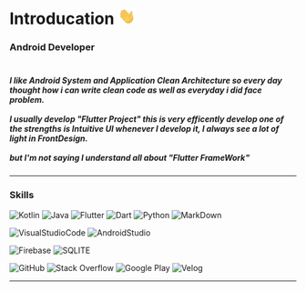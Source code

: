 <h1> Introducation <img src="https://raw.githubusercontent.com/ABSphreak/ABSphreak/master/gifs/Hi.gif" width="30px">

<h3>Android Developer<br><br/>
<h5>I like Android System and Application Clean Architecture so every day thought how i can write clean code as well as everyday i did face problem.<br><br/>
I usually develop "Flutter Project" this is very efficently develop one of the strengths is Intuitive UI whenever I develop it, I always see a lot of light in FrontDesign.<br><br/>
but I'm not saying I understand all about "Flutter FrameWork"
</h5>

--------------------------------------------------------------------------------------------------
<h3>Skills</h3>

![Kotlin](https://img.shields.io/badge/Kotlin-0095D5?&style=flat-square&logo=kotlin&logoColor=white) ![Java](https://img.shields.io/badge/Java-0095D5?&style=flat-square&logo=java&logoColor=white) ![Flutter](https://img.shields.io/badge/Flutter-0095D5?&style=flats-quare&logo=flutter&logoColor=white) ![Dart](https://img.shields.io/badge/dart-0095D5?&style=flats-quare&logo=dart&logoColor=white) ![Python](https://img.shields.io/badge/Python-14354C?style=flat-square&logo=python&logoColor=white) ![MarkDown](https://img.shields.io/badge/Markdown-000000?style=flat-square&logo=markdown&logoColor=white)

![VisualStudioCode](https://img.shields.io/badge/VisualStudioCode-3776AB?&style=flats-quare&logo=VisualStudioCode&logoColor=white) ![AndroidStudio](https://img.shields.io/badge/AndroidStudio-3DDC84?&style=flats-quare&logo=AndroidStudio&logoColor=white) 

 ![Firebase](https://img.shields.io/badge/Firebase-FE7A16?style=flat-square&logo=stack-overflow&logoColor=white)  ![SQLITE](https://img.shields.io/badge/SQLITE-000000?style=flat-square&logo=SQLITE&logoColor=white)

![GitHub](https://img.shields.io/badge/-GitHub-181717?style=flat-square&logo=github) ![Stack Overflow](https://img.shields.io/badge/Stack_Overflow-FE7A16?style=flat-square&logo=stack-overflow&logoColor=white) ![Google Play](https://img.shields.io/badge/Google_Play-414141?style=flat-square&logo=google-play&logoColor=white) ![Velog](https://img.shields.io/badge/Velog-008000?style=flat-square&logo=Velog&logoColor=white)

---------------------------------------------------------------------------------------------------

